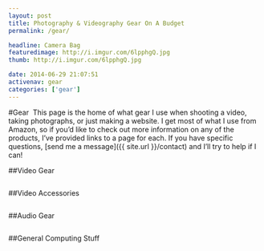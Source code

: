 ```yaml
---
layout: post
title: Photography & Videography Gear On A Budget
permalink: /gear/

headline: Camera Bag
featuredimage: http://i.imgur.com/6lpphgQ.jpg
thumb: http://i.imgur.com/6lpphgQ.jpg

date: 2014-06-29 21:07:51
activenav: gear
categories: ['gear']
---
```

#Gear
<a href="http://click.linksynergy.com/fs-bin/click?id=c7NIkJYZlzo&offerid=336830.10000748&subid=0&type=4"><img src="http://i2.wp.com/i.imgur.com/fkLdny9.jpg" alt="" class="pull-right"></a>
This page is the home of what gear I use when shooting a video, taking photographs, or just making a website. I get most of what I use from Amazon, so if you’d like to check out more information on any of the products, I’ve provided links to a page for each. If you have specific questions, [send me a message]({{ site.url }}/contact) and I’ll try to help if I can!

<div class="clearfix"></div>

##Video Gear

<div class="col-md-3">
	<a href="http://amzn.to/1keJaZI"><img class="thumbnail" src="http://i1.wp.com/mediaunmasked.com/wp-content/uploads/2014/05/t3i.jpg" alt=""></a>
</div>
<div class="col-md-3">
	<a href="http://amzn.to/1jirXJr"><img class="thumbnail" src="http://i1.wp.com/mediaunmasked.com/wp-content/uploads/2014/05/50mm.jpg?" alt=""></a>
</div>
<div class="col-md-3">
	<a href="http://amzn.to/1tAhuRg"><img class="thumbnail" src="http://i1.wp.com/mediaunmasked.com/wp-content/uploads/2014/05/55-250.jpg" alt=""></a>
</div>
<div class="col-md-3">
	<a href="http://amzn.to/1niFVAR"><img class="thumbnail" src="http://i1.wp.com/mediaunmasked.com/wp-content/uploads/2014/05/1020mm.jpg" alt=""></a>
</div>
<div class="col-md-3">
	<a href="http://amzn.to/1okCEDf"><img class="thumbnail" src="http://i0.wp.com/mediaunmasked.com/wp-content/uploads/2014/05/gopro.jpg" alt=""></a>
</div>

<div class="clearfix"></div>

##Video Accessories

<div class="col-md-3">
	<a href="http://amzn.to/1l3TLWx"><img class="thumbnail" src="http://i2.wp.com/mediaunmasked.com/wp-content/uploads/2014/05/grip.jpg" alt=""></a>
</div>
<div class="col-md-3">
	<a href="http://bitly.com/manfrotto-mkc3h01"><img class="thumbnail" src="http://i2.wp.com/mediaunmasked.com/wp-content/uploads/2014/05/manfrotto.jpg" alt=""></a>
</div>
<div class="col-md-3">
	<a href="http://amzn.to/1dWeMwW"><img class="thumbnail" src="http://i0.wp.com/mediaunmasked.com/wp-content/uploads/2014/05/monopod.jpg" alt=""></a>
</div>
<div class="col-md-3">
	<a href="http://amzn.to/1lDXg7Z"><img class="thumbnail" src="http://i1.wp.com/mediaunmasked.com/wp-content/uploads/2014/05/ballhead.jpg" alt=""></a>
</div>

<div class="clearfix"></div>

##Audio Gear

<div class="col-md-3">
	<a href="http://amzn.to/1hmjmWt"><img class="thumbnail" src="http://i2.wp.com/mediaunmasked.com/wp-content/uploads/2014/05/blueyeti.jpg" alt=""></a>
</div>
<div class="col-md-3">
	<a href="http://amzn.to/1nmK9Kf"><img class="thumbnail" src="http://i1.wp.com/mediaunmasked.com/wp-content/uploads/2014/05/atr3350.jpg" alt=""></a>
</div>
<div class="col-md-3">
	<a href="http://goo.gl/gTJNMn"><img class="thumbnail" src="http://i1.wp.com/mediaunmasked.com/wp-content/uploads/2014/05/lav.jpg" alt=""></a>
</div>

<div class="clearfix"></div>

##General Computing Stuff

<div class="col-md-3">
	<a href="http://j.mp/surface-pro3"><img class="thumbnail" src="http://i1.wp.com/mediaunmasked.com/wp-content/uploads/2014/05/surfacepro3.jpg" alt=""></a>
</div>
<div class="col-md-3">
	<a href="http://www.newegg.com/Product/Product.aspx?Item=N82E16823204016"><img class="thumbnail" src="http://i0.wp.com/mediaunmasked.com/wp-content/uploads/2014/05/irocks.jpg" alt=""></a>
</div>
<div class="col-md-3">
	<a href="http://amzn.to/1keJw2n"><img class="thumbnail" src="http://i0.wp.com/mediaunmasked.com/wp-content/uploads/2014/05/mouse.jpg" alt=""></a>
</div>
<div class="col-md-3">
	<a href="http://amzn.to/1njNEO1"><img class="thumbnail" src="http://i0.wp.com/mediaunmasked.com/wp-content/uploads/2014/05/41.jpg" alt=""></a>
</div>